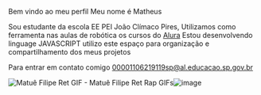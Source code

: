 Bem vindo ao meu perfil 
Meu nome é Matheus

Sou estudante da escola EE PEI João Clímaco Pires,
Utilizamos como ferramenta nas aulas de robótica os cursos do [Alura](https://www.alura.com.br)
Estou desenvolvendo linguage JAVASCRIPT
utilizo este espaço para organização e compartilhamento dos meus projetos


Para entrar em contato comigo
00001106219119sp@al.educacao.sp.gov.br

<img src="https://media1.tenor.com/m/lVz8k3UScr8AAAAd/matu%C3%AA-filipe-ret.gif" alt="Matuê Filipe Ret GIF - Matuê Filipe Ret Rap GIFs"/>![image](https://github.com/MRSDMJC/MRSDMJC/assets/171064633/544e98b4-391f-499e-91d6-85f2e5827694)
